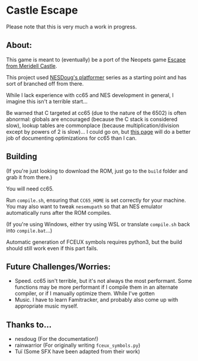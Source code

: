 # Castle Escape

Please note that this is very much a work in progress. 

## About:

This game is meant to (eventually) be a port of the Neopets game [Escape from Meridell Castle](http://www.jellyneo.net/?go=escape_from_meridell_castle).  

This project used [NESDoug's platformer](https://nesdoug.com) series as a starting point and has sort of branched off from there.

While I lack experience with cc65 and NES development in general, I imagine this isn't a terrible start...

Be warned that C targeted at cc65 (due to the nature of the 6502) is often abnormal: globals are encouraged (because the C stack is considered slow), lookup tables are commonplace (because multiplication/division except by powers of 2 is slow)... I could go on, but [this page](https://github.com/ilmenit/CC65-Advanced-Optimizations) will do a better job of documenting optimizations for cc65 than I can.

## Building

(If you're just looking to download the ROM, just go to the `build` folder and grab it from there.)

You will need cc65.

Run `compile.sh`, ensuring that `CC65_HOME` is set correctly for your machine. You may also want to tweak `nesemupath` so that an NES emulator automatically runs after the ROM compiles.

(If you're using Windows, either try using WSL or translate `compile.sh` back into `compile.bat`...)

Automatic generation of FCEUX symbols requires python3, but the build should still work even if this part fails.

## Future Challenges/Worries:

* Speed. cc65 isn't terrible, but it's not always the most performant. Some functions may be more performant if I compile them in an alternate compiler, or if I manually optimize them. While I've gotten
* Music. I have to learn Famitracker, and probably also come up with appropriate music myself.

## Thanks to...

* nesdoug (For the documentation!)
* rainwarrior (For originally writing `fceux_symbols.py`)
* Tuï (Some SFX have been adapted from their work)
